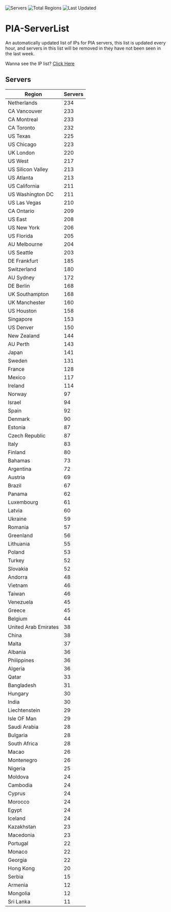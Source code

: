 ![Servers](https://img.shields.io/badge/Servers-9,244-darkgreen)
![Total Regions](https://img.shields.io/badge/Total_Regions-97-darkgreen)
![Last Updated](https://img.shields.io/badge/Last_Updated-April_29_2024_00:33_EDT-darkgreen)

# PIA-ServerList
An automatically updated list of IPs for PIA servers, this list is updated every hour, and servers in this list will be removed in they have not been seen in the last week.

Wanna see the IP list? [Click Here](./servers.json)

## Servers
| Region               | Servers |
|----------------------|---------|
| Netherlands | 234 |
| CA Vancouver | 233 |
| CA Montreal | 233 |
| CA Toronto | 232 |
| US Texas | 225 |
| US Chicago | 223 |
| UK London | 220 |
| US West | 217 |
| US Silicon Valley | 213 |
| US Atlanta | 213 |
| US California | 211 |
| US Washington DC | 211 |
| US Las Vegas | 210 |
| CA Ontario | 209 |
| US East | 208 |
| US New York | 206 |
| US Florida | 205 |
| AU Melbourne | 204 |
| US Seattle | 203 |
| DE Frankfurt | 185 |
| Switzerland | 180 |
| AU Sydney | 172 |
| DE Berlin | 168 |
| UK Southampton | 168 |
| UK Manchester | 160 |
| US Houston | 158 |
| Singapore | 153 |
| US Denver | 150 |
| New Zealand | 144 |
| AU Perth | 143 |
| Japan | 141 |
| Sweden | 131 |
| France | 128 |
| Mexico | 117 |
| Ireland | 114 |
| Norway | 97 |
| Israel | 94 |
| Spain | 92 |
| Denmark | 90 |
| Estonia | 87 |
| Czech Republic | 87 |
| Italy | 83 |
| Finland | 80 |
| Bahamas | 73 |
| Argentina | 72 |
| Austria | 69 |
| Brazil | 67 |
| Panama | 62 |
| Luxembourg | 61 |
| Latvia | 60 |
| Ukraine | 59 |
| Romania | 57 |
| Greenland | 56 |
| Lithuania | 55 |
| Poland | 53 |
| Turkey | 52 |
| Slovakia | 52 |
| Andorra | 48 |
| Vietnam | 46 |
| Taiwan | 46 |
| Venezuela | 45 |
| Greece | 45 |
| Belgium | 44 |
| United Arab Emirates | 38 |
| China | 38 |
| Malta | 37 |
| Albania | 36 |
| Philippines | 36 |
| Algeria | 36 |
| Qatar | 33 |
| Bangladesh | 31 |
| Hungary | 30 |
| India | 30 |
| Liechtenstein | 29 |
| Isle OF Man | 29 |
| Saudi Arabia | 28 |
| Bulgaria | 28 |
| South Africa | 28 |
| Macao | 26 |
| Montenegro | 26 |
| Nigeria | 25 |
| Moldova | 24 |
| Cambodia | 24 |
| Cyprus | 24 |
| Morocco | 24 |
| Egypt | 24 |
| Iceland | 24 |
| Kazakhstan | 23 |
| Macedonia | 23 |
| Portugal | 22 |
| Monaco | 22 |
| Georgia | 22 |
| Hong Kong | 20 |
| Serbia | 15 |
| Armenia | 12 |
| Mongolia | 12 |
| Sri Lanka | 11 |